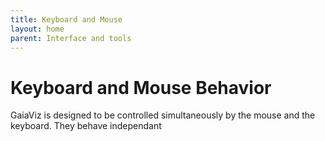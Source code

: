 ```yaml
---
title: Keyboard and Mouse
layout: home
parent: Interface and tools
---
```

# Keyboard and Mouse Behavior
GaiaViz is designed to be controlled simultaneously by the mouse and the keyboard. They behave independant
